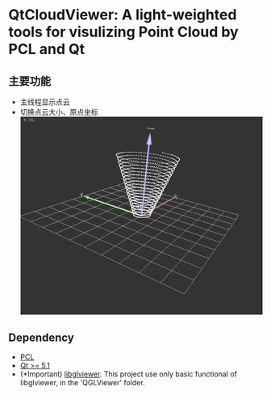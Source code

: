 # QtCloudViewer: A light-weighted tools for visulizing Point Cloud by PCL and Qt

## 主要功能
- 主线程显示点云
- 切换点云大小、原点坐标
![截图](snapshot.jpg "snapshot")

## Dependency
- [PCL](pointclouds.org)
- [Qt >= 5.1](https://download.qt.io/official_releases/)
- (*Important) [libglviewer](http://libqglviewer.com). This project use only basic functional of libglviewer, in the 'QGLViewer' folder.